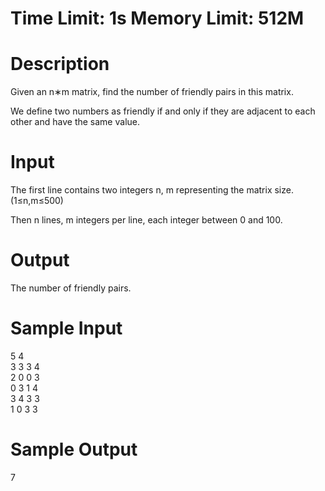 # Time Limit: 1s   Memory Limit: 512M
 

# Description
Given an n∗m matrix, find the number of friendly pairs in this matrix.<br>

We define two numbers as friendly if and only if they are adjacent to each other and have the same value.<br>

 

# Input
The first line contains two integers n, m representing the matrix size. (1≤n,m≤500)<br>

Then n lines, m integers per line, each integer between 0 and 100.


# Output
The number of friendly pairs.

 

# Sample Input
5 4<br>
3 3 3 4<br>
2 0 0 3<br>
0 3 1 4<br>
3 4 3 3<br>
1 0 3 3<br>
# Sample Output
7
